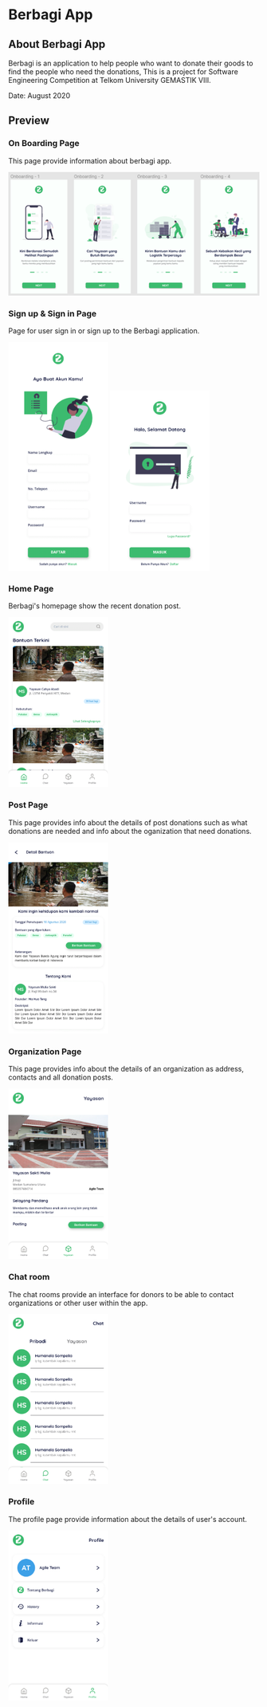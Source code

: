 # Berbagi App
## About Berbagi App
Berbagi is an application to help people who want to donate their goods to find the people who need the donations, This is a project for Software Engineering Competition at Telkom University GEMASTIK VIII.
  
  
Date: August 2020

## Preview

### On Boarding Page

This page provide information about berbagi app.

![On Boarding](images/on-boarding.png "On Boarding")

### Sign up & Sign in Page

Page for user sign in or sign up to the Berbagi application.

<div>
  <img src="images/sign-up.PNG" width="200">
  <img src="images/sign-in.PNG" width="200">
</div>

### Home Page

Berbagi's homepage show the recent donation post.

<img src="images/home.png" width="200">

### Post Page

This page provides info about the details of post donations such as what donations are needed and info about the oganization that need donations. 

<img src="images/post-detail.PNG" width="200">

### Organization Page

This page provides info about the details of an organization as address, contacts and all donation posts.

<img src="images/organization-detail.png" width="200">

### Chat room

The chat rooms provide an interface for donors to be able to contact organizations or other user within the app.

<img src="images/chat.png" width="200">

### Profile

The profile page provide information about the details of user's account.

<img src="images/profile.png" width="200">
